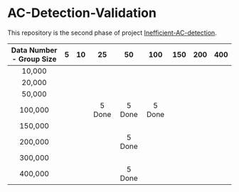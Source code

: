 # AC-Detection-Validation

This repository is the second phase of
project [Inefficient-AC-detection](https://github.com/MighTy-Weaver/Inefficient-AC-detection).

| Data Number - Group Size | 5 | 10 | 25 | 50 | 100 | 150 | 200 | 400 |
|:------------------------:|:-:|:--:|:--:|:--:|:---:|:---:|:---:|:---:|
| 10,000 | | | | | | | | |
| 20,000 | | | | | | | | |
| 50,000 | | | | | | | | |
| 100,000 | | | 5 Done | 5 Done | 5 Done | | | |
| 150,000 | | | | | | | | |
| 200,000 | | | | 5 Done | | | | |
| 300,000 | | | | | | | | |
| 400,000 | | | | 5 Done | | | | |